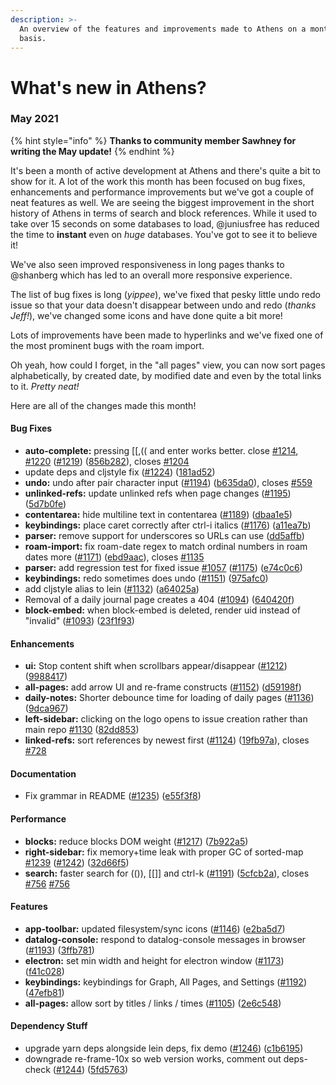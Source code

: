 ```yaml
---
description: >-
  An overview of the features and improvements made to Athens on a monthly
  basis.
---
```


# What's new in Athens?

### May 2021

{% hint style="info" %}
**Thanks to community member Sawhney for writing the May update!**
{% endhint %}

It's been a month of active development at Athens and there's quite a bit to show for it. A lot of the work this month has been focused on bug fixes, enhancements and performance improvements but we've got a couple of neat features as well. We are seeing the biggest improvement in the short history of Athens in terms of search and block references. While it used to take over 15 seconds on some databases to load, @juniusfree has reduced the time to **instant** even on _huge_ databases. You've got to see it to believe it!

We've also seen improved responsiveness in long pages thanks to @shanberg which has led to an overall more responsive experience.

The list of bug fixes is long \(_yippee_\), we've fixed that pesky little undo redo issue so that your data doesn't disappear between undo and redo \(_thanks Jeff!_\), we've changed some icons and have done quite a bit more!

Lots of improvements have been made to hyperlinks and we've fixed one of the most prominent bugs with the roam import.

Oh yeah, how could I forget, in the "all pages" view, you can now sort pages alphabetically, by created date, by modified date and even by the total links to it. _Pretty neat!_

Here are all of the changes made this month!

#### **Bug Fixes**

* **auto-complete:** pressing \[\[,\(\( and enter works better. close [\#1214](https://github.com/athensresearch/athens/issues/1214), [\#1220](https://github.com/athensresearch/athens/issues/1220) \([\#1219](https://github.com/athensresearch/athens/issues/1219)\) \([856b282](https://github.com/athensresearch/athens/commit/856b282f00a292b206afa5164a8901a15a3a9203)\), closes [\#1204](https://github.com/athensresearch/athens/issues/1204)
* update deps and cljstyle fix \([\#1224](https://github.com/athensresearch/athens/issues/1224)\) \([181ad52](https://github.com/athensresearch/athens/commit/181ad52286d982586a9c1f5016d37553915b6b05)\)
* **undo:** undo after pair character input \([\#1194](https://github.com/athensresearch/athens/issues/1194)\) \([b635da0](https://github.com/athensresearch/athens/commit/b635da00d98c296a533510ef4e47fb021800c75b)\), closes [\#559](https://github.com/athensresearch/athens/issues/559)
* **unlinked-refs:** update unlinked refs when page changes \([\#1195](https://github.com/athensresearch/athens/issues/1195)\) \([5d7b0fe](https://github.com/athensresearch/athens/commit/5d7b0febca5fb9030378857a32fda08f7d876982)\)
* **contentarea:** hide multiline text in contentarea \([\#1189](https://github.com/athensresearch/athens/issues/1189)\) \([dbaa1e5](https://github.com/athensresearch/athens/commit/dbaa1e5138640e2d88a702078e9e1bff408102a7)\)
* **keybindings:** place caret correctly after ctrl-i italics \([\#1176](https://github.com/athensresearch/athens/issues/1176)\) \([a11ea7b](https://github.com/athensresearch/athens/commit/a11ea7b8fc3aff2afccf970658adace05f5c7a13)\)
* **parser:** remove support for underscores so URLs can use \([dd5affb](https://github.com/athensresearch/athens/commit/dd5affb08f1c32efe1917704608bc7380c0df2ae)\)
* **roam-import:** fix roam-date regex to match ordinal numbers in roam dates more \([\#1171](https://github.com/athensresearch/athens/issues/1171)\) \([ebd9aac](https://github.com/athensresearch/athens/commit/ebd9aac89e73f2fb7c97bb79903945410c6fe925)\), closes [\#1135](https://github.com/athensresearch/athens/issues/1135)
* **parser:** add regression test for fixed issue [\#1057](https://github.com/athensresearch/athens/issues/1057) \([\#1175](https://github.com/athensresearch/athens/issues/1175)\) \([e74c0c6](https://github.com/athensresearch/athens/commit/e74c0c6cfe4e4288b7a34ff2588d6d4ae434ddb6)\)
* **keybindings:** redo sometimes does undo \([\#1151](https://github.com/athensresearch/athens/issues/1151)\) \([975afc0](https://github.com/athensresearch/athens/commit/975afc04df3422c8a519ef879a522eb0095a7862)\)
* add cljstyle alias to lein \([\#1132](https://github.com/athensresearch/athens/issues/1132)\) \([a64025a](https://github.com/athensresearch/athens/commit/a64025a3abd9b1ceaa6b1ebd246f06f9f9a79038)\)
* Removal of a daily journal page creates a 404 \([\#1094](https://github.com/athensresearch/athens/issues/1094)\) \([640420f](https://github.com/athensresearch/athens/commit/640420f8fa81ccf88b0a3dc73b55f89949e91a87)\)
* **block-embed:** when block-embed is deleted, render uid instead of "invalid" \([\#1093](https://github.com/athensresearch/athens/issues/1093)\) \([23f1f93](https://github.com/athensresearch/athens/commit/23f1f93453bc090ec6ac4fe1e5562f1183f4365d)\)

#### **Enhancements**

* **ui:** Stop content shift when scrollbars appear/disappear \([\#1212](https://github.com/athensresearch/athens/issues/1212)\) \([9988417](https://github.com/athensresearch/athens/commit/9988417ca3d1298031bfee933366a9969a548910)\)
* **all-pages:** add arrow UI and re-frame constructs \([\#1152](https://github.com/athensresearch/athens/issues/1152)\) \([d59198f](https://github.com/athensresearch/athens/commit/d59198ff7f99d2fb80a35e43231b3dfec560955e)\)
* **daily-notes:** Shorter debounce time for loading of daily pages \([\#1136](https://github.com/athensresearch/athens/issues/1136)\) \([9dca967](https://github.com/athensresearch/athens/commit/9dca967ce1564f9c6c09a46f8d3324b6c9c81585)\)
* **left-sidebar:** clicking on the logo opens to issue creation rather than main repo [\#1130](https://github.com/athensresearch/athens/issues/1130) \([82dd853](https://github.com/athensresearch/athens/commit/82dd853d1f9d253a315f8bc7aadcd9e625300367)\)
* **linked-refs:** sort references by newest first \([\#1124](https://github.com/athensresearch/athens/issues/1124)\) \([19fb97a](https://github.com/athensresearch/athens/commit/19fb97add8e744e24e7d7df3aec2238556cf22da)\), closes [\#728](https://github.com/athensresearch/athens/issues/728)

#### **Documentation**

* Fix grammar in README \([\#1235](https://github.com/athensresearch/athens/issues/1235)\) \([e55f3f8](https://github.com/athensresearch/athens/commit/e55f3f82e328ee6b1ca758ac3bd5491f717680c5)\)

#### **Performance**

* **blocks:** reduce blocks DOM weight \([\#1217](https://github.com/athensresearch/athens/issues/1217)\) \([7b922a5](https://github.com/athensresearch/athens/commit/7b922a523991fd5f59f69422a34feb47a9a6c758)\)
* **right-sidebar:** fix memory+time leak with proper GC of sorted-map [\#1239](https://github.com/athensresearch/athens/issues/1239) \([\#1242](https://github.com/athensresearch/athens/issues/1242)\) \([32d66f5](https://github.com/athensresearch/athens/commit/32d66f5e514531a080454dc337cf7535381865fb)\)
* **search:** faster search for \(\(\)\), \[\[\]\] and ctrl-k \([\#1191](https://github.com/athensresearch/athens/issues/1191)\) \([5cfcb2a](https://github.com/athensresearch/athens/commit/5cfcb2a60bc0a5079690fcfb8674767d1a458720)\), closes [\#756](https://github.com/athensresearch/athens/issues/756) [\#756](https://github.com/athensresearch/athens/issues/756)

#### **Features**

* **app-toolbar:** updated filesystem/sync icons \([\#1146](https://github.com/athensresearch/athens/issues/1146)\) \([e2ba5d7](https://github.com/athensresearch/athens/commit/e2ba5d7f69d8c628df7a86edfd153fb23643a12b)\)
* **datalog-console:** respond to datalog-console messages in browser \([\#1193](https://github.com/athensresearch/athens/issues/1193)\) \([3ffb781](https://github.com/athensresearch/athens/commit/3ffb781fbfc44a37156a9290cd49a1e2ff631beb)\)
* **electron:** set min width and height for electron window \([\#1173](https://github.com/athensresearch/athens/issues/1173)\) \([f41c028](https://github.com/athensresearch/athens/commit/f41c0289357a06c3d6a5ad538eb0c731457606d5)\)
* **keybindings:** keybindings for Graph, All Pages, and Settings \([\#1192](https://github.com/athensresearch/athens/issues/1192)\) \([47efb81](https://github.com/athensresearch/athens/commit/47efb818a02a3e74e6e994337b0e1eb30c83199f)\)
* **all-pages:** allow sort by titles / links / times \([\#1105](https://github.com/athensresearch/athens/issues/1105)\) \([2e6c548](https://github.com/athensresearch/athens/commit/2e6c54865e1a7b78419c639627aebf4cad621695)\)

#### **Dependency Stuff**

* upgrade yarn deps alongside lein deps, fix demo \([\#1246](https://github.com/athensresearch/athens/issues/1246)\) \([c1b6195](https://github.com/athensresearch/athens/commit/c1b619519f1e46bd4f5e9dcae6bf86dac9382b77)\)
* downgrade re-frame-10x so web version works, comment out deps-check \([\#1244](https://github.com/athensresearch/athens/issues/1244)\) \([5fd5763](https://github.com/athensresearch/athens/commit/5fd57630c2bc76efba7c73d6b75cb33524935c52)\)

